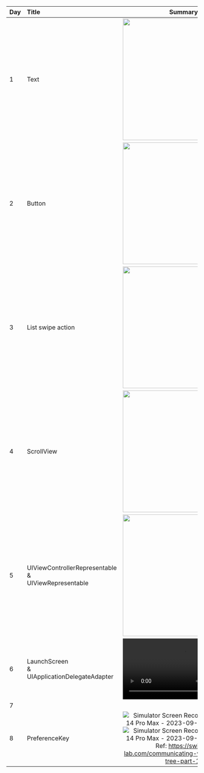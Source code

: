 | Day | Title | Summary |
| :- | :- | :-: |
| 1 | Text | <img src="https://github.com/KokiHirokawa/10-days-of-swiftui/assets/19641837/8a9e8967-aaca-41dd-90b1-fbfbae85ccfa" width="320"> |
| 2 | Button | <img src="https://github.com/KokiHirokawa/10-days-of-swiftui/assets/19641837/1f61d13b-9915-43fc-88dc-9d5b99fa036c" width="320"> |
| 3 | List swipe action | <img src="https://github.com/KokiHirokawa/10-days-of-swiftui/assets/19641837/648cc6e7-17f8-4f9d-b110-13112d049fd4" width="320"> |
| 4 | ScrollView | <img src="https://github.com/KokiHirokawa/10-days-of-swiftui/assets/19641837/6e01868c-5c9a-4791-8320-7ca2fe16522e" width="320"> |
| 5 | UIViewControllerRepresentable<br>&<br>UIViewRepresentable | <img src="https://github.com/KokiHirokawa/10-days-of-swiftui/assets/19641837/79fa2147-c7c4-4f10-96d6-4131d0102cde" width="320"> |
| 6 | LaunchScreen<br>&<br>UIApplicationDelegateAdapter | <video src="https://github.com/KokiHirokawa/10-days-of-swiftui/assets/19641837/444ddff9-e9e0-492b-9f5a-93099399ffd2" width="320"> |
| 7 |  |  |
| 8 | PreferenceKey | ![Simulator Screen Recording - iPhone 14 Pro Max - 2023-09-10 at 17 59 56](https://github.com/KokiHirokawa/10-days-of-swiftui/assets/19641837/eae2e004-90f1-4c5e-a78d-4d4cb63b62db) ![Simulator Screen Recording - iPhone 14 Pro Max - 2023-09-10 at 18 00 14](https://github.com/KokiHirokawa/10-days-of-swiftui/assets/19641837/4696ee3a-62c2-446a-8ffd-fc288adeed8f)<br>Ref: https://swiftui-lab.com/communicating-with-the-view-tree-part-1/ |
